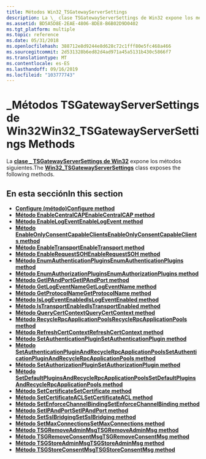 ```yaml
---
title: Métodos Win32_TSGatewayServerSettings
description: La \_ clase TSGatewayServerSettings de Win32 expone los métodos siguientes.
ms.assetid: BD5A5D8E-2EAE-4806-8DE8-B6B02D9D0402
ms.tgt_platform: multiple
ms.topic: reference
ms.date: 05/31/2018
ms.openlocfilehash: 388712e8d9244e8d628c72c1fff80e5fc468a466
ms.sourcegitcommit: 2d531328b6ed82d4ad971a45a5131b430c5866f7
ms.translationtype: MT
ms.contentlocale: es-ES
ms.lasthandoff: 09/16/2019
ms.locfileid: "103777743"
---
```

# <a name="win32_tsgatewayserversettings-methods"></a><span data-ttu-id="b54d2-103">\_Métodos TSGatewayServerSettings de Win32</span><span class="sxs-lookup"><span data-stu-id="b54d2-103">Win32\_TSGatewayServerSettings Methods</span></span>

<span data-ttu-id="b54d2-104">La [**clase \_ TSGatewayServerSettings de Win32**](win32-tsgatewayserversettings.md) expone los métodos siguientes.</span><span class="sxs-lookup"><span data-stu-id="b54d2-104">The [**Win32\_TSGatewayServerSettings**](win32-tsgatewayserversettings.md) class exposes the following methods.</span></span>

## <a name="in-this-section"></a><span data-ttu-id="b54d2-105">En esta sección</span><span class="sxs-lookup"><span data-stu-id="b54d2-105">In this section</span></span>

-   [<span data-ttu-id="b54d2-106">**Configure (método)**</span><span class="sxs-lookup"><span data-stu-id="b54d2-106">**Configure method**</span></span>](configure-win32-tsgatewayserversettings.md)
-   [<span data-ttu-id="b54d2-107">**Método EnableCentralCAP**</span><span class="sxs-lookup"><span data-stu-id="b54d2-107">**EnableCentralCAP method**</span></span>](enablecentralcap-win32-tsgatewayserversettings.md)
-   [<span data-ttu-id="b54d2-108">**Método EnableLogEvent**</span><span class="sxs-lookup"><span data-stu-id="b54d2-108">**EnableLogEvent method**</span></span>](enablelogevent-win32-tsgatewayserversettings.md)
-   [<span data-ttu-id="b54d2-109">**Método EnableOnlyConsentCapableClients**</span><span class="sxs-lookup"><span data-stu-id="b54d2-109">**EnableOnlyConsentCapableClients method**</span></span>](enableonlyconsentcapableclients-win32-tsgatewayserversettings.md)
-   [<span data-ttu-id="b54d2-110">**Método EnableTransport**</span><span class="sxs-lookup"><span data-stu-id="b54d2-110">**EnableTransport method**</span></span>](enabletransport-win32-tsgatewayserversettings.md)
-   [<span data-ttu-id="b54d2-111">**Método EnableRequestSOH**</span><span class="sxs-lookup"><span data-stu-id="b54d2-111">**EnableRequestSOH method**</span></span>](win32-tsgatewayserversettings-enablerequestsoh.md)
-   [<span data-ttu-id="b54d2-112">**Método EnumAuthenticationPlugins**</span><span class="sxs-lookup"><span data-stu-id="b54d2-112">**EnumAuthenticationPlugins method**</span></span>](enumauthenticationplugins-win32-tsgatewayserversettings.md)
-   [<span data-ttu-id="b54d2-113">**Método EnumAuthorizationPlugins**</span><span class="sxs-lookup"><span data-stu-id="b54d2-113">**EnumAuthorizationPlugins method**</span></span>](enumauthorizationplugins-win32-tsgatewayserversettings.md)
-   [<span data-ttu-id="b54d2-114">**Método GetIPAndPort**</span><span class="sxs-lookup"><span data-stu-id="b54d2-114">**GetIPAndPort method**</span></span>](getipandport-win32-tsgatewayserversettings.md)
-   [<span data-ttu-id="b54d2-115">**Método GetLogEventName**</span><span class="sxs-lookup"><span data-stu-id="b54d2-115">**GetLogEventName method**</span></span>](getlogeventname-win32-tsgatewayserversettings.md)
-   [<span data-ttu-id="b54d2-116">**Método GetProtocolName**</span><span class="sxs-lookup"><span data-stu-id="b54d2-116">**GetProtocolName method**</span></span>](getprotocolname-win32-tsgatewayserversettings.md)
-   [<span data-ttu-id="b54d2-117">**Método IsLogEventEnabled**</span><span class="sxs-lookup"><span data-stu-id="b54d2-117">**IsLogEventEnabled method**</span></span>](islogeventenabled-win32-tsgatewayserversettings.md)
-   [<span data-ttu-id="b54d2-118">**Método IsTransportEnabled**</span><span class="sxs-lookup"><span data-stu-id="b54d2-118">**IsTransportEnabled method**</span></span>](istransportenabled-win32-tsgatewayserversettings.md)
-   [<span data-ttu-id="b54d2-119">**Método QueryCertContext**</span><span class="sxs-lookup"><span data-stu-id="b54d2-119">**QueryCertContext method**</span></span>](win32-tsgatewayserversettings-querycertcontext.md)
-   [<span data-ttu-id="b54d2-120">**Método RecycleRpcApplicationPools**</span><span class="sxs-lookup"><span data-stu-id="b54d2-120">**RecycleRpcApplicationPools method**</span></span>](recyclerpcapplicationpools-win32-tsgatewayserversettings.md)
-   [<span data-ttu-id="b54d2-121">**Método RefreshCertContext**</span><span class="sxs-lookup"><span data-stu-id="b54d2-121">**RefreshCertContext method**</span></span>](win32-tsgatewayserversettings-refreshcertcontext.md)
-   [<span data-ttu-id="b54d2-122">**Método SetAuthenticationPlugin**</span><span class="sxs-lookup"><span data-stu-id="b54d2-122">**SetAuthenticationPlugin method**</span></span>](setauthenticationplugin-win32-tsgatewayserversettings.md)
-   [<span data-ttu-id="b54d2-123">**Método SetAuthenticationPluginAndRecycleRpcApplicationPools**</span><span class="sxs-lookup"><span data-stu-id="b54d2-123">**SetAuthenticationPluginAndRecycleRpcApplicationPools method**</span></span>](setauthenticationpluginandrecyclerpcapplicationpools-win32-tsgatewayserversettings.md)
-   [<span data-ttu-id="b54d2-124">**Método SetAuthorizationPlugin**</span><span class="sxs-lookup"><span data-stu-id="b54d2-124">**SetAuthorizationPlugin method**</span></span>](setauthorizationplugin-win32-tsgatewayserversettings.md)
-   [<span data-ttu-id="b54d2-125">**Método SetDefaultPluginsAndRecycleRpcApplicationPools**</span><span class="sxs-lookup"><span data-stu-id="b54d2-125">**SetDefaultPluginsAndRecycleRpcApplicationPools method**</span></span>](setdefaultpluginsandrecyclerpcapplicationpools-win32-tsgatewayserversettings.md)
-   [<span data-ttu-id="b54d2-126">**Método SetCertificate**</span><span class="sxs-lookup"><span data-stu-id="b54d2-126">**SetCertificate method**</span></span>](setcertificate-win32-tsgatewayserversettings.md)
-   [<span data-ttu-id="b54d2-127">**Método SetCertificateACL**</span><span class="sxs-lookup"><span data-stu-id="b54d2-127">**SetCertificateACL method**</span></span>](setcertificateacl-win32-tsgatewayserversettings.md)
-   [<span data-ttu-id="b54d2-128">**Método SetEnforceChannelBinding**</span><span class="sxs-lookup"><span data-stu-id="b54d2-128">**SetEnforceChannelBinding method**</span></span>](setenforcechannelbinding-win32-tsgatewayserversettings.md)
-   [<span data-ttu-id="b54d2-129">**Método SetIPAndPort**</span><span class="sxs-lookup"><span data-stu-id="b54d2-129">**SetIPAndPort method**</span></span>](setipandport-win32-tsgatewayserversettings.md)
-   [<span data-ttu-id="b54d2-130">**Método SetSslBridging**</span><span class="sxs-lookup"><span data-stu-id="b54d2-130">**SetSslBridging method**</span></span>](setsslbridging-win32-tsgatewayserversettings.md)
-   [<span data-ttu-id="b54d2-131">**Método SetMaxConnections**</span><span class="sxs-lookup"><span data-stu-id="b54d2-131">**SetMaxConnections method**</span></span>](setmaxconnections-win32-tsgatewayserversettings.md)
-   [<span data-ttu-id="b54d2-132">**Método TSGRemoveAdminMsg**</span><span class="sxs-lookup"><span data-stu-id="b54d2-132">**TSGRemoveAdminMsg method**</span></span>](tsgremoveadminmsg-win32-tsgatewayserversettings.md)
-   [<span data-ttu-id="b54d2-133">**Método TSGRemoveConsentMsg**</span><span class="sxs-lookup"><span data-stu-id="b54d2-133">**TSGRemoveConsentMsg method**</span></span>](tsgremoveconsentmsg-win32-tsgatewayserversettings.md)
-   [<span data-ttu-id="b54d2-134">**Método TSGStoreAdminMsg**</span><span class="sxs-lookup"><span data-stu-id="b54d2-134">**TSGStoreAdminMsg method**</span></span>](tsgstoreadminmsg-win32-tsgatewayserversettings.md)
-   [<span data-ttu-id="b54d2-135">**Método TSGStoreConsentMsg**</span><span class="sxs-lookup"><span data-stu-id="b54d2-135">**TSGStoreConsentMsg method**</span></span>](tsgstoreconsentmsg-win32-tsgatewayserversettings.md)

 

 




